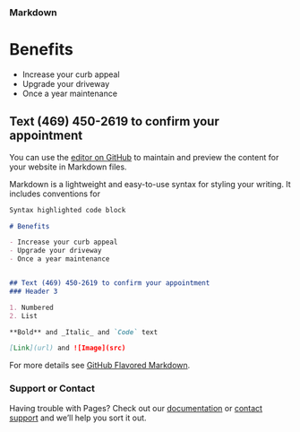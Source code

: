 

### Markdown


# Benefits

- Increase your curb appeal
- Upgrade your driveway
- Once a year maintenance


## Text (469) 450-2619 to confirm your appointment 

You can use the [editor on GitHub](https://github.com/zyyzx/healthydriveway/edit/master/index.md) to maintain and preview the content for your website in Markdown files.


Markdown is a lightweight and easy-to-use syntax for styling your writing. It includes conventions for

```markdown
Syntax highlighted code block

# Benefits

- Increase your curb appeal
- Upgrade your driveway
- Once a year maintenance


## Text (469) 450-2619 to confirm your appointment 
### Header 3

1. Numbered
2. List

**Bold** and _Italic_ and `Code` text

[Link](url) and ![Image](src)
```

For more details see [GitHub Flavored Markdown](https://guides.github.com/features/mastering-markdown/).

### Support or Contact

Having trouble with Pages? Check out our [documentation](https://help.github.com/categories/github-pages-basics/) or [contact support](https://github.com/contact) and we’ll help you sort it out.
